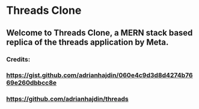 # Threads Clone

## Welcome to Threads Clone, a MERN stack based replica of the threads application by Meta.

### Credits: 
### https://gist.github.com/adrianhajdin/060e4c9d3d8d4274b7669e260dbbcc8e
### https://github.com/adrianhajdin/threads
